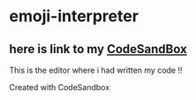 # emoji-interpreter

## here is link to my [CodeSandBox](https://codesandbox.io/s/github/VLeads/emoji-interpreter)
This is the editor where i had written my code !!

Created with CodeSandbox

